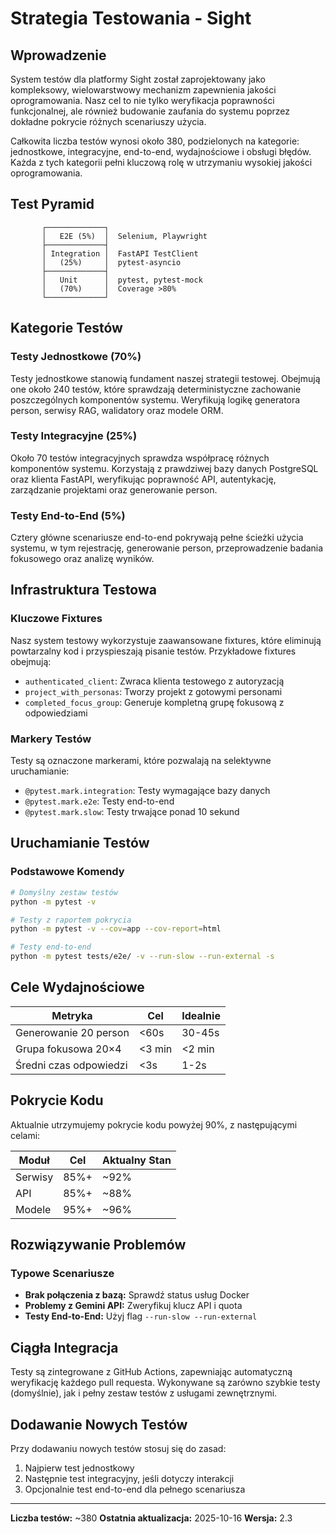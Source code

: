 # Strategia Testowania - Sight

## Wprowadzenie

System testów dla platformy Sight został zaprojektowany jako kompleksowy, wielowarstwowy mechanizm zapewnienia jakości oprogramowania. Nasz cel to nie tylko weryfikacja poprawności funkcjonalnej, ale również budowanie zaufania do systemu poprzez dokładne pokrycie różnych scenariuszy użycia.

Całkowita liczba testów wynosi około 380, podzielonych na kategorie: jednostkowe, integracyjne, end-to-end, wydajnościowe i obsługi błędów. Każda z tych kategorii pełni kluczową rolę w utrzymaniu wysokiej jakości oprogramowania.

## Test Pyramid

```
       ┌─────────────┐
       │   E2E (5%)  │  Selenium, Playwright
       ├─────────────┤
       │ Integration │  FastAPI TestClient
       │   (25%)     │  pytest-asyncio
       ├─────────────┤
       │   Unit      │  pytest, pytest-mock
       │   (70%)     │  Coverage >80%
       └─────────────┘
```

## Kategorie Testów

### Testy Jednostkowe (70%)

Testy jednostkowe stanowią fundament naszej strategii testowej. Obejmują one około 240 testów, które sprawdzają deterministyczne zachowanie poszczególnych komponentów systemu. Weryfikują logikę generatora person, serwisy RAG, walidatory oraz modele ORM.

### Testy Integracyjne (25%)

Około 70 testów integracyjnych sprawdza współpracę różnych komponentów systemu. Korzystają z prawdziwej bazy danych PostgreSQL oraz klienta FastAPI, weryfikując poprawność API, autentykację, zarządzanie projektami oraz generowanie person.

### Testy End-to-End (5%)

Cztery główne scenariusze end-to-end pokrywają pełne ścieżki użycia systemu, w tym rejestrację, generowanie person, przeprowadzenie badania fokusowego oraz analizę wyników.

## Infrastruktura Testowa

### Kluczowe Fixtures

Nasz system testowy wykorzystuje zaawansowane fixtures, które eliminują powtarzalny kod i przyspieszają pisanie testów. Przykładowe fixtures obejmują:

- `authenticated_client`: Zwraca klienta testowego z autoryzacją
- `project_with_personas`: Tworzy projekt z gotowymi personami
- `completed_focus_group`: Generuje kompletną grupę fokusową z odpowiedziami

### Markery Testów

Testy są oznaczone markerami, które pozwalają na selektywne uruchamianie:
- `@pytest.mark.integration`: Testy wymagające bazy danych
- `@pytest.mark.e2e`: Testy end-to-end
- `@pytest.mark.slow`: Testy trwające ponad 10 sekund

## Uruchamianie Testów

### Podstawowe Komendy

```bash
# Domyślny zestaw testów
python -m pytest -v

# Testy z raportem pokrycia
python -m pytest -v --cov=app --cov-report=html

# Testy end-to-end
python -m pytest tests/e2e/ -v --run-slow --run-external -s
```

## Cele Wydajnościowe

| Metryka | Cel | Idealnie |
|---------|-----|----------|
| Generowanie 20 person | <60s | 30-45s |
| Grupa fokusowa 20×4 | <3 min | <2 min |
| Średni czas odpowiedzi | <3s | 1-2s |

## Pokrycie Kodu

Aktualnie utrzymujemy pokrycie kodu powyżej 90%, z następującymi celami:

| Moduł | Cel | Aktualny Stan |
|-------|-----|---------------|
| Serwisy | 85%+ | ~92% |
| API | 85%+ | ~88% |
| Modele | 95%+ | ~96% |

## Rozwiązywanie Problemów

### Typowe Scenariusze

- **Brak połączenia z bazą:** Sprawdź status usług Docker
- **Problemy z Gemini API:** Zweryfikuj klucz API i quota
- **Testy End-to-End:** Użyj flag `--run-slow --run-external`

## Ciągła Integracja

Testy są zintegrowane z GitHub Actions, zapewniając automatyczną weryfikację każdego pull requesta. Wykonywane są zarówno szybkie testy (domyślnie), jak i pełny zestaw testów z usługami zewnętrznymi.

## Dodawanie Nowych Testów

Przy dodawaniu nowych testów stosuj się do zasad:
1. Najpierw test jednostkowy
2. Następnie test integracyjny, jeśli dotyczy interakcji
3. Opcjonalnie test end-to-end dla pełnego scenariusza

---

**Liczba testów:** ~380
**Ostatnia aktualizacja:** 2025-10-16
**Wersja:** 2.3
